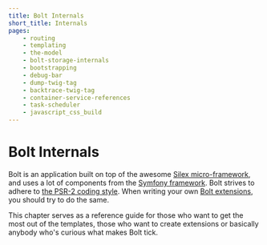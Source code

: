 ```yaml
---
title: Bolt Internals
short_title: Internals
pages:
    - routing
    - templating
    - the-model
    - bolt-storage-internals
    - bootstrapping
    - debug-bar
    - dump-twig-tag
    - backtrace-twig-tag
    - container-service-references
    - task-scheduler
    - javascript_css_build
---
```

Bolt Internals
==============

Bolt is an application built on top of the awesome [Silex micro-framework][silex],
and uses a lot of components from the [Symfony framework][comp]. Bolt strives to
adhere to [the PSR-2 coding style][psr2]. When writing your own
[Bolt extensions][ext], you should try to do the same.

This chapter serves as a reference guide for those who want to get the most out
of the templates, those who want to create extensions or basically anybody who's
curious what makes Bolt tick.

[silex]: http://silex.sensiolabs.org
[comp]: http://symfony.com/components
[psr2]: https://github.com/php-fig/fig-standards/blob/master/accepted/PSR-2-coding-style-guide.md
[ext]: extensions/introduction
